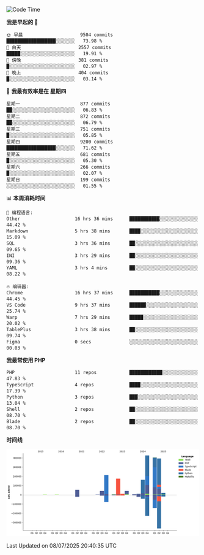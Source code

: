 <!--START_SECTION:waka-->
![Code Time](http://img.shields.io/badge/Code%20Time-3%2C784%20hrs%2044%20mins-blue)

**我是早起的 🐤** 

```text
🌞 早晨                     9504 commits        ██████████████████░░░░░░░   73.98 % 
🌆 白天                     2557 commits        █████░░░░░░░░░░░░░░░░░░░░   19.91 % 
🌃 傍晚                     381 commits         █░░░░░░░░░░░░░░░░░░░░░░░░   02.97 % 
🌙 晚上                     404 commits         █░░░░░░░░░░░░░░░░░░░░░░░░   03.14 % 
```
📅 **我最有效率是在 星期四** 

```text
星期一                      877 commits         ██░░░░░░░░░░░░░░░░░░░░░░░   06.83 % 
星期二                      872 commits         ██░░░░░░░░░░░░░░░░░░░░░░░   06.79 % 
星期三                      751 commits         █░░░░░░░░░░░░░░░░░░░░░░░░   05.85 % 
星期四                      9200 commits        ██████████████████░░░░░░░   71.62 % 
星期五                      681 commits         █░░░░░░░░░░░░░░░░░░░░░░░░   05.30 % 
星期六                      266 commits         █░░░░░░░░░░░░░░░░░░░░░░░░   02.07 % 
星期日                      199 commits         ░░░░░░░░░░░░░░░░░░░░░░░░░   01.55 % 
```


📊 **本周消耗时间** 

```text
💬 编程语言: 
Other                    16 hrs 36 mins      ███████████░░░░░░░░░░░░░░   44.42 % 
Markdown                 5 hrs 38 mins       ████░░░░░░░░░░░░░░░░░░░░░   15.09 % 
SQL                      3 hrs 36 mins       ██░░░░░░░░░░░░░░░░░░░░░░░   09.65 % 
INI                      3 hrs 29 mins       ██░░░░░░░░░░░░░░░░░░░░░░░   09.36 % 
YAML                     3 hrs 4 mins        ██░░░░░░░░░░░░░░░░░░░░░░░   08.22 % 

🔥 编辑器: 
Chrome                   16 hrs 37 mins      ███████████░░░░░░░░░░░░░░   44.45 % 
VS Code                  9 hrs 37 mins       ██████░░░░░░░░░░░░░░░░░░░   25.74 % 
Warp                     7 hrs 29 mins       █████░░░░░░░░░░░░░░░░░░░░   20.02 % 
TablePlus                3 hrs 38 mins       ██░░░░░░░░░░░░░░░░░░░░░░░   09.74 % 
Figma                    0 secs              ░░░░░░░░░░░░░░░░░░░░░░░░░   00.03 % 
```

**我最常使用 PHP** 

```text
PHP                      11 repos            ████████████░░░░░░░░░░░░░   47.83 % 
TypeScript               4 repos             ████░░░░░░░░░░░░░░░░░░░░░   17.39 % 
Python                   3 repos             ███░░░░░░░░░░░░░░░░░░░░░░   13.04 % 
Shell                    2 repos             ██░░░░░░░░░░░░░░░░░░░░░░░   08.70 % 
Blade                    2 repos             ██░░░░░░░░░░░░░░░░░░░░░░░   08.70 % 
```



**时间线**

![Lines of Code chart](https://raw.githubusercontent.com/abrahamgreyson/abrahamgreyson/main/assets/bar_graph.png)


 Last Updated on 08/07/2025 20:40:35 UTC
<!--END_SECTION:waka-->
